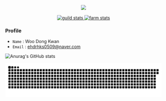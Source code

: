 <p align='center'>
  <a href="https://github.com/hugoMGSung">
    <img src="https://capsule-render.vercel.app/api?type=cylinder&height=250&color=gradient&text=Donkwan%20%20&section=header&fontSize=60&animation=fadeIn&desc=IOT&descAlignY=70"/>
  </a>
</p>

<p align="center">
  <a href="https://www.gitanimals.org/en_US/guild/712582211925217446">
    <img alt="guild stats" width="47%" 
         src="https://render.gitanimals.org/guilds/712582211925217446/draw"
         width="600"
         height="300" />
  </a>

  <a href="https://www.gitanimals.org/en_US?utm_medium=image&utm_source=BojungChoi&utm_content=farm">
    <img alt="farm stats" width="47%" 
         src="https://render.gitanimals.org/lines/Donkwam"
         width="600"
         height="300" />
  </a>
</p>

### Profile
- `Name` : Woo Dong Kwan
- `Email` : ehdrhks0509@naver.com

![Anurag's GitHub stats](https://github-readme-stats.vercel.app/api?username=anuraghazra&hide=contribs,prs)


![snake gif](https://github.com/Donkwam/Donkwam/blob/output/github-contribution-grid-snake.svg)
